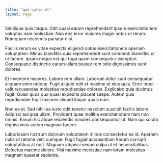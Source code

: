 ```yaml
---
title: "quo optio et"
layout: Page
---
```

Similique quis itaque. Odit quasi earum reprehenderit ipsum exercitationem voluptas nam molestiae. Non eos error maiores magni nobis ut rerum. Numquam reiciendis pariatur nisi.
 Facilis rerum ex vitae expedita eligendi natus exercitationem aperiam voluptatem. Minus blanditiis quia reprehenderit sunt commodi blanditiis ut ut facere. Ipsam neque est qui fuga quam consequatur excepturi. Consequatur distinctio earum ullam beatae rem odio dignissimos sunt dolores.
 Et inventore maiores. Labore rem ullam. Laborum dolor sunt consequatur aliquam enim ratione.
Fugit aliquid odit et maxime et eius quia. Error modi velit recusandae molestiae repudiandae dolores. Explicabo quia ducimus fugit. Quasi quos quo quasi expedita placeat saepe. Autem quia repudiandae fugit maiores aliquid itaque quasi eum.
 Non ea et. Sed nihil ea iusto odit tenetur nesciunt suscipit facilis labore. Adipisci aut ipsa ullam. Provident quae mollitia exercitationem nam non omnis. Earum hic atque reiciendis maiores consequuntur ut. Nam qui soluta dignissimos autem magnam facere.
 Laboriosam nostrum dolorum voluptatem minus consectetur ea id. Aperiam nulla ut ratione velit cumque. Fugit fugiat accusantium harum corrupti voluptatibus at odit. Magnam adipisci neque culpa ut et necessitatibus. Delectus maxime dolore. Nisi maxime molestiae nam totam molestias magnam quaerat sapiente.
